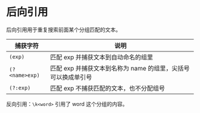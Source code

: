 # 后向引用

后向引用用于重复搜索前面某个分组匹配的文本。

捕获字符|说明
-------|---
`(exp)`|匹配 exp 并捕获文本到自动命名的组里
`(?<name>exp)`|匹配 exp 并捕获文本到名称为 name 的组里，尖括号可以换成单引号
`(?:exp)`|匹配 exp 不捕获匹配的文本，也不分配组号

反向引用：`\k<word>` 引用了 word 这个分组的内容。
